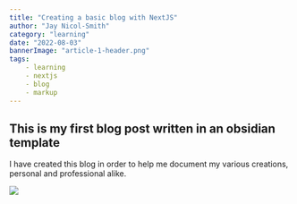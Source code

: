 ```yaml
---
title: "Creating a basic blog with NextJS"
author: "Jay Nicol-Smith"
category: "learning"
date: "2022-08-03"
bannerImage: "article-1-header.png"
tags:
    - learning
    - nextjs
    - blog
    - markup
---
```

## This is my first blog post written in an obsidian template
I have created this blog in order to help me document my various creations, personal and professional alike.



![](Pasted%20image%2020220803000631.png)